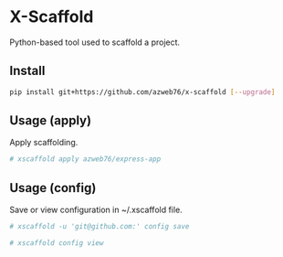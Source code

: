 # X-Scaffold
Python-based tool used to scaffold a project.

## Install
```bash
pip install git+https://github.com/azweb76/x-scaffold [--upgrade]
```

## Usage (apply)
Apply scaffolding.

```bash
# xscaffold apply azweb76/express-app
```

## Usage (config)
Save or view configuration in ~/.xscaffold file.

```bash
# xscaffold -u 'git@github.com:' config save

# xscaffold config view
```